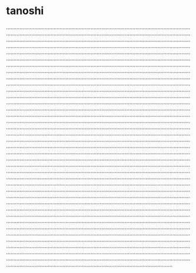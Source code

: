 # tanoshi

........................................................................................................................................................................................................................................................................................................................................................................................................................................................................................................................................................................................................................................................................................................................................................................................................................................................................................................................................................................................................................................................................................................................................................................................................................................................................................................................................................................................................................................................................................................................................................................................................................................................................................................................................................................................................................................................................................................................................................................................................................................................................................................................................................................................................................................................................................................................................................................................................................................................................................................................................................................................................................................................................................................................................................................................................................................................................................................................................................................................................................................................................................................................................................................................................................................................................................................................................................................................................................................................................................................................................................................................................................................................................................................................................................................................................................................................................................................................................................................................................................................................................................................................................................................................................................................................................................................................................................................................................................................................................................................................................................................................................................................................................................................................................................................................................................................................................................................................................................................................................................